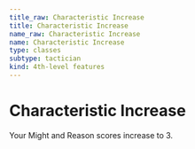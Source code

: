 ```yaml
---
title_raw: Characteristic Increase
title: Characteristic Increase
name_raw: Characteristic Increase
name: Characteristic Increase
type: classes
subtype: tactician
kind: 4th-level features
---
```


# Characteristic Increase

Your Might and Reason scores increase to 3.
